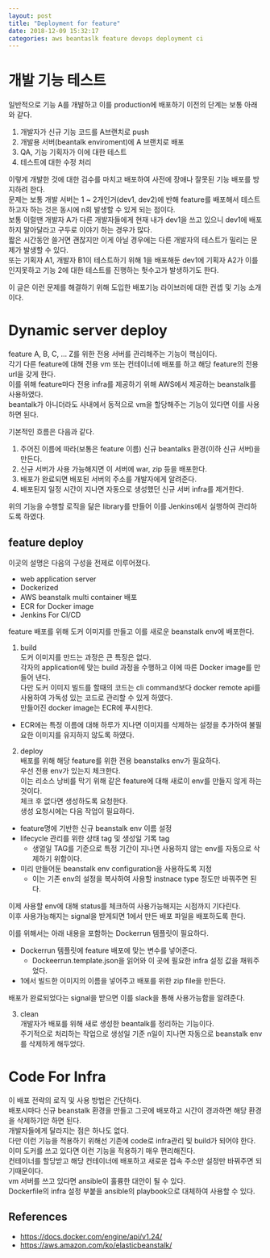 ```yaml
---
layout: post
title: "Deployment for feature"
date: 2018-12-09 15:32:17
categories: aws beantaslk feature devops deployment ci
---  
```


# 개발 기능 테스트   
일반적으로 기능 A를 개발하고 이를 production에 배포하기 이전의 단계는 보통 아래와 같다.   

  1. 개발자가 신규 기능 코드를 A브랜치로 push  
  2. 개발용 서버(beantalk enviroment)에 A 브랜치로 배포   
  3. QA, 기능 기획자가 이에 대한 테스트   
  4. 테스트에 대한 수정 처리  

이렇게 개발한 것에 대한 검수를 마치고 배포하여 사전에 장애나 잘못된 기능 배포를 방지하려 한다.  
문제는 보통 개발 서버는 1 ~ 2개인거(dev1, dev2)에 반해 feature를 배포해서 테스트 하고자 하는 것은 동시에 n회 발생할 수 있게 되는 점이다.  
보통 이럴땐 개발자 A가 다른 개발자들에게 현재 내가 dev1을 쓰고 있으니 dev1에 배포하지 말아달라고 구두로 이야기 하는 경우가 많다.  
짧은 시간동안 쓸거면 괜찮지만 이게 아닐 경우에는 다른 개발자의 테스트가 밀리는 문제가 발생할 수 있다.   
또는 기획자 A1, 개발자 B1이 테스트하기 위해 1을 배포해둔 dev1에 기획자 A2가 이를 인지못하고 기능 2에 대한 테스트를 진행하는 헛수고가 발생하기도 한다.  

이 글은 이런 문제를 해결하기 위해 도입한 배포기능 라이브러에 대한 컨셉 및 기능 소개이다.   

# Dynamic server deploy  
feature A, B, C, ... Z를 위한 전용 서버를 관리해주는 기능이 핵심이다.  
각기 다른 feature에 대해 전용 vm 또는 컨테이너에 배포를 하고 해당 feature의 전용 url을 갖게 한다.  
이를 위해 feature마다 전용 infra를 제공하기 위해 AWS에서 제공하는 beanstalk를 사용하였다.  
beantalk가 아니더라도 사내에서 동적으로 vm을 할당해주는 기능이 있다면 이를 사용하면 된다.   

기본적인 흐름은 다음과 같다.  
  1. 주어진 이름에 따라(보통은 feature 이름) 신규 beantalks 환경(이하 신규 서버)을 만든다.   
  2. 신규 서버가 사용 가능해지면 이 서버에 war, zip 등을 배포한다.  
  3. 배포가 완료되면 배포된 서버의 주소를 개발자에게 알려준다.  
  4. 배포된지 일정 시간이 지나면 자동으로 생성했던 신규 서버 infra를 제거한다.  

위의 기능을 수행할 로직을 닮은 library를 만들어 이를 Jenkins에서 실행하여 관리하도록 하였다.  

## feature deploy   
이곳의 설명은 다음의 구성을 전제로 이루어졌다.  
  - web application server  
  - Dockerized  
  - AWS beanstalk multi container 배포  
  - ECR for Docker image 
  - Jenkins For CI/CD  

feature 배포를 위해 도커 이미지를 만들고 이를 새로운 beanstalk env에 배포한다.  

1. build  
도커 이미지를 만드는 과정은 큰 특징은 없다.  
각자의 application에 맞는 build 과정을 수행하고 이에 따른 Docker image를 만들어 낸다.   
다만 도커 이미지 빌드를 할때의 코드는 cli command보다 docker remote api를 사용하여 가독성 있는 코드로 관리할 수 있게 하였다.  
만들어진 docker image는 ECR에 푸시한다.   
- ECR에는 특정 이름에 대해 하루가 지나면 이미지를 삭제하는 설정을 추가하여 불필요한 이미지를 유지하지 않도록 하였다.  

2. deploy  
배포를 위해 해당 feature를 위한 전용 beanstalks env가 필요하다.  
우선 전용 env가 있는지 체크한다.  
이는 리소스 낭비를 막기 위해 같은 feature에 대해 새로이 env를 만들지 않게 하는 것이다.   
체크 후 없다면 생성하도록 요청한다.  
생성 요청시에는 다음 작업이 필요하다.   

  - feature명에 기반한 신규 beanstalk env 이름 설정
  - lifecycle 관리를 위한 상태 tag 및  생성일 기록 tag 
    - 생얼일 TAG를 기준으로 특정 기간이 지나면 사용하지 않는 env를 자동으로 삭제하기 위함이다.  
  - 미리 만들어둔 beanstalk env configuration을 사용하도록 지정
    - 이는 기존 env의 설정을 복사하여 사용할 instnace type 정도만 바꿔주면 된다.

이제 사용할 env에 대해 status를 체크하여 사용가능해지는 시점까지 기다린다.   
이후 사용가능해지는 signal을 받게되면 1에서 만든 배포 파일을 배포하도록 한다.  

이를 위해서는 아래 내용을 포함하는 Dockerrun 템플릿이 필요하다.   

  - Dockerrun 템플릿에 feature 배포에 맞는 변수를 넣어준다.   
    - Dockeerrun.template.json을 읽어와 이 곳에 필요한 infra 설정 값을 채워주었다.  
  - 1에서 빌드한 이미지의 이름을 넣어주고 배포를 위한 zip file을 만든다.   

배포가 완료되었다는 signal을 받으면 이를 slack을 통해 사용가능함을 알려준다.  

3. clean  
개발자가 배포를 위해 새로 생성한 beantalk를 정리하는 기능이다.   
주기적으로 처리하는 작업으로 생성일 기준 n일이 지나면 자동으로 beanstalk env를 삭제하게 해두었다.  

# Code For Infra  
이 배포 전략의 로직 및 사용 방법은 간단하다.  
배포시마다 신규 beanstalk 환경을 만들고 그곳에 배포하고 시간이 경과하면 해당 환경을 삭제하기만 하면 된다.  
개발자들에게 달라지는 점은 하나도 없다.  
다만 이런 기능을 적용하기 위해선 기존에 code로 infra관리 및 build가 되어야 한다.  
이미 도커를 쓰고 있다면 이런 기능을 적용하기 매우 편리해진다.  
컨테이너를 할당받고 해당 컨테이너에 배포하고 새로운 접속 주소만 설정만 바꿔주면 되기때문이다.  
vm 서버를 쓰고 있다면 ansible이 훌륭한 대안이 될 수 있다.  
Dockerfile의 infra 설정 부붙을 ansible의 playbook으로 대체하여 사용할 수 있다.



## References  
- https://docs.docker.com/engine/api/v1.24/  
- https://aws.amazon.com/ko/elasticbeanstalk/  
